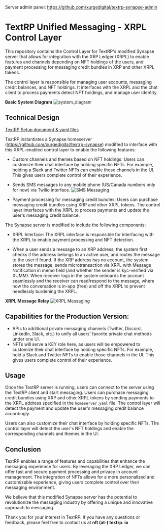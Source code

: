 Server admin panel: https://github.com/xurgedigital/textrp-synapse-admin

# TextRP Unified Messaging - XRPL Control Layer

This repository contains the Control Layer for TextRP's modified Synapse server that allows for integration with the XRP Ledger (XRPL) to enable features and channels depending on NFT holdings of the users, and payment processing for messaging credit bundles in XRP and other XRPL tokens.

The control layer is responsible for managing user accounts, messaging credit balances, and NFT holdings. It interfaces with the XRPL and the chat client to process payments detect NFT holdings, and manage user identity.

**Basic System Diagram**
![system_diagram](https://iili.io/HhoOcVs.md.png)

## Technical Design

[TextRP Setup document & yaml files](https://github.com/xurgedigital/Setup-docs-for-TextRP#readme)


TextRP instantiates a Synapse homeserver (https://github.com/xurgedigital/textrp-synapse) modified to interface with this XRPL-enabled control layer to enable the following features:

- Custom channels and themes based on NFT holdings: Users can customize their chat interface by holding specific NFTs. For example, holding a Slack and Twitter NFTs can enable those channels in the UI. This gives users complete control of their experience.

- Sends SMS messages to any mobile phone (US/Canada numbers only for now) via Twilio interface.
![SMS Messaging](https://iili.io/HhoezXe.png)

- Payment processing for messaging credit bundles: Users can purchase messaging credit bundles using XRP and other XRPL tokens. The control layer interfaces with the XRPL to process payments and update the user's messaging credit balance.

The Synapse server is modified to include the following components:

- XRPL Interface: The XRPL interface is responsible for interfacing with the XRPL to enable payment processing and NFT detection.

- When a user sends a message to an XRP address, the system first checks if the address belongs to an active user, and routes the message to the user if found. If the XRP address has no account, the system stores the message, sends microtransaction via XRPL with Message Notification in memo field (and whether the sender is kyc-verified via XUMM). When receiver logs in the system onboards the account seamlessly and the receiver can read/respond to the message, where now the conversation is in-app (free) and off the XRPL to prevent needlessly burdening the XRPL.

**XRPL Message Relay**
![XRPL Messaging](https://iili.io/Hhoe6Yl.md.png)

## Capabilities for the Production Version:
- APIs to additional private messaging channels (Twitter, Discord, LinkedIn, Slack, etc.) to unify all users' favorite private chat methods under one UI.
- NFTs will serve a KEY role here, as users will be empowered to customize their chat interface by holding specific NFTs. For example, hold a Slack and Twitter NFTs to enable those channels in the UI. This gives users complete control of their experience.

## Usage

Once the TextRP server is running, users can connect to the server using the TextRP client and start messaging. Users can purchase messaging credit bundles using XRP and other XRPL tokens by sending payments to the XRPL address specified in the `homeserver.yaml` file. The control layer will detect the payment and update the user's messaging credit balance accordingly.

Users can also customize their chat interface by holding specific NFTs. The control layer will detect the user's NFT holdings and enable the corresponding channels and themes in the UI.

## Conclusion
TextRP enables a range of features and capabilities that enhance the messaging experience for users. By leveraging the XRP Ledger, we can offer fast and secure payment processing and privacy in account management. The integration of NFTs allows for a more personalized and customizable experience, giving users complete control over their messaging environment.

We believe that this modified Synapse server has the potential to revolutionize the messaging industry by offering a unique and innovative approach to messaging.

Thank you for your interest in TextRP. If you have any questions or feedback, please feel free to contact us at **nft (at-) textrp. io**
